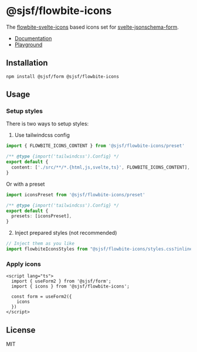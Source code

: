 # @sjsf/flowbite-icons

The [flowbite-svelte-icons](https://github.com/themesberg/flowbite-svelte-icons) based icons set for [svelte-jsonschema-form](https://github.com/x0k/svelte-jsonschema-form).

- [Documentation](https://x0k.github.io/svelte-jsonschema-form/guides/labels-and-icons/#flowbite-icons)
- [Playground](https://x0k.github.io/svelte-jsonschema-form/playground/)

## Installation

```shell
npm install @sjsf/form @sjsf/flowbite-icons
```

## Usage

### Setup styles

There is two ways to setup styles:

1. Use tailwindcss config

```typescript
import { FLOWBITE_ICONS_CONTENT } from '@sjsf/flowbite-icons/preset'

/** @type {import('tailwindcss').Config} */
export default {
  content: ['./src/**/*.{html,js,svelte,ts}', FLOWBITE_ICONS_CONTENT],
}
```

Or with a preset

```typescript
import iconsPreset from '@sjsf/flowbite-icons/preset'

/** @type {import('tailwindcss').Config} */
export default {
  presets: [iconsPreset],
}
```

2. Inject prepared styles (not recommended)

```typescript
// Inject them as you like
import flowbiteIconsStyles from "@sjsf/flowbite-icons/styles.css?inline";
```

### Apply icons

```svelte
<script lang="ts">
  import { useForm2 } from '@sjsf/form';
  import { icons } from '@sjsf/flowbite-icons';

  const form = useForm2({
    icons
  })
</script>
```

## License

MIT
